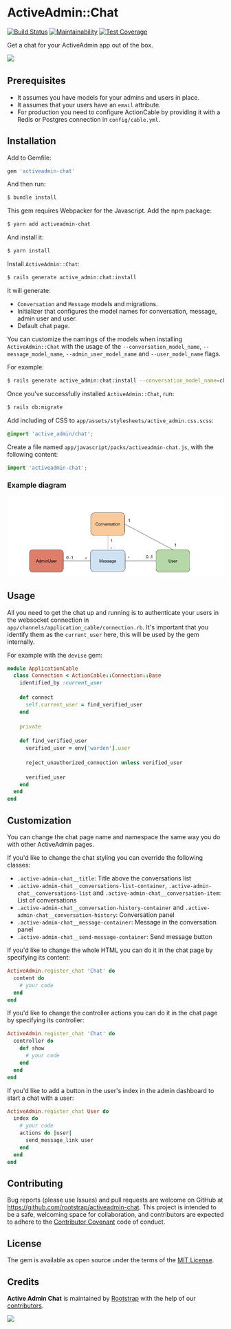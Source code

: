 # ActiveAdmin::Chat

[![Build Status](https://travis-ci.org/rootstrap/activeadmin-chat.svg?branch=master)](https://travis-ci.org/rootstrap/activeadmin-chat)
[![Maintainability](https://api.codeclimate.com/v1/badges/7a8d43aef79218e8f772/maintainability)](https://codeclimate.com/github/rootstrap/activeadmin-chat/maintainability)
[![Test Coverage](https://api.codeclimate.com/v1/badges/7a8d43aef79218e8f772/test_coverage)](https://codeclimate.com/github/rootstrap/activeadmin-chat/test_coverage)

Get a chat for your ActiveAdmin app out of the box.

![](images/activeadmin-chat.gif)

## Prerequisites
- It assumes you have models for your admins and users in place.
- It assumes that your users have an `email` attribute.
- For production you need to configure ActionCable by providing it with a Redis or Postgres connection in `config/cable.yml`.

## Installation
Add to Gemfile:
```ruby
gem 'activeadmin-chat'
```

And then run:
```bash
$ bundle install
```

This gem requires Webpacker for the Javascript. Add the npm package:
```bash
$ yarn add activeadmin-chat
```

And install it:
```bash
$ yarn install
```

Install `ActiveAdmin::Chat`:
```bash
$ rails generate active_admin:chat:install
```
It will generate:
  - `Conversation` and `Message` models and migrations.
  - Initializer that configures the model names for conversation, message, admin user and user.
  - Default chat page.

You can customize the namings of the models when installing `ActiveAdmin::Chat` with the usage of the `--conversation_model_name`, `--message_model_name`, `--admin_user_model_name` and `--user_model_name` flags.

For example:
```bash
$ rails generate active_admin:chat:install --conversation_model_name=chat
```

Once you've successfully installed `ActiveAdmin::Chat`, run:
```bash
$ rails db:migrate
```

Add including of CSS to `app/assets/stylesheets/active_admin.css.scss`:
```css
@import 'active_admin/chat';
```

Create a file named `app/javascript/packs/activeadmin-chat.js`, with the following content:
```js
import 'activeadmin-chat';
```

### Example diagram
![](images/activeadmin-chat_diagram.png?raw=true "Chat diagram")

## Usage
All you need to get the chat up and running is to authenticate your users in the websocket connection in `app/channels/application_cable/connection.rb`. It's important that you identify them as the `current_user` here, this will be used by the gem internally.

For example with the `devise` gem:
```ruby
module ApplicationCable
  class Connection < ActionCable::Connection::Base
    identified_by :current_user

    def connect
      self.current_user = find_verified_user
    end

    private

    def find_verified_user
      verified_user = env['warden'].user

      reject_unauthorized_connection unless verified_user

      verified_user
    end
  end
end
```

## Customization
You can change the chat page name and namespace the same way you do with other ActiveAdmin pages.

If you'd like to change the chat styling you can override the following classes:
 - `.active-admin-chat__title`: Title above the conversations list
 - `.active-admin-chat__conversations-list-container`, `.active-admin-chat__conversations-list` and `.active-admin-chat__conversation-item`: List of conversations
 - `.active-admin-chat__conversation-history-container` and `.active-admin-chat__conversation-history`: Conversation panel
 - `.active-admin-chat__message-container`: Message in the conversation panel
 - `.active-admin-chat__send-message-container`: Send message button

If you'd like to change the whole HTML you can do it in the chat page by specifying its content:
```ruby
ActiveAdmin.register_chat 'Chat' do
  content do
    # your code
  end
end
```

If you'd like to change the controller actions you can do it in the chat page by specifying its controller:
```ruby
ActiveAdmin.register_chat 'Chat' do
  controller do
    def show
      # your code
    end
  end
end
```


If you'd like to add a button in the user's index in the admin dashboard to start a chat with a user:
```ruby
ActiveAdmin.register_chat User do
  index do
    # your code
    actions do |user|
      send_message_link user
    end
  end
end
```

## Contributing
Bug reports (please use Issues) and pull requests are welcome on GitHub at https://github.com/rootstrap/activeadmin-chat. This project is intended to be a safe, welcoming space for collaboration, and contributors are expected to adhere to the [Contributor Covenant](http://contributor-covenant.org) code of conduct.

## License
The gem is available as open source under the terms of the [MIT License](https://opensource.org/licenses/MIT).

## Credits
**Active Admin Chat** is maintained by [Rootstrap](http://www.rootstrap.com) with the help of our [contributors](https://github.com/rootstrap/activeadmin-chat/contributors).

[<img src="https://s3-us-west-1.amazonaws.com/rootstrap.com/img/rs.png" width="100"/>](http://www.rootstrap.com)
